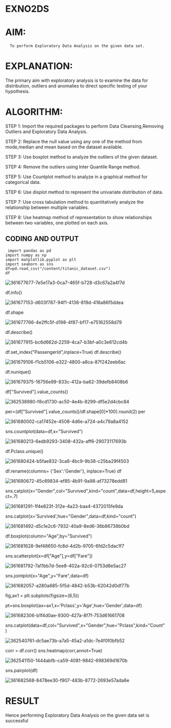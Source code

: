 # EXNO2DS
# AIM:
      To perform Exploratory Data Analysis on the given data set.
      
# EXPLANATION:
  The primary aim with exploratory analysis is to examine the data for distribution, outliers and anomalies to direct specific testing of your hypothesis.
  
# ALGORITHM:
STEP 1: Import the required packages to perform Data Cleansing,Removing Outliers and Exploratory Data Analysis.

STEP 2: Replace the null value using any one of the method from mode,median and mean based on the dataset available.

STEP 3: Use boxplot method to analyze the outliers of the given dataset.

STEP 4: Remove the outliers using Inter Quantile Range method.

STEP 5: Use Countplot method to analyze in a graphical method for categorical data.

STEP 6: Use displot method to represent the univariate distribution of data.

STEP 7: Use cross tabulation method to quantitatively analyze the relationship between multiple variables.

STEP 8: Use heatmap method of representation to show relationships between two variables, one plotted on each axis.

## CODING AND OUTPUT
```
 import pandas as pd 
import numpy as np
import matplotlib.pyplot as plt
import seaborn as sns 
df=pd.read_csv("/content/titanic_dataset.csv")
df     
```

![361677677-7e5e17a3-0ca7-465f-b728-d3c67a2a4f7d](https://github.com/user-attachments/assets/819a4d37-1de9-45b7-8a50-01861b7f36bb)

df.info()

![361677153-d603f787-94f1-4138-819d-418a86f5ddea](https://github.com/user-attachments/assets/1e8e35b2-723c-42a5-8d2d-dc4f6704ebd5)

df.shape

![361677766-4e2ffc5f-d198-4f87-bf17-e75162558d79](https://github.com/user-attachments/assets/26e0985a-0457-45fd-93ab-321509fccf9c)

df.describe()

![361677915-bc6d662d-2259-4ca7-b3bf-a0c3e612cd4b](https://github.com/user-attachments/assets/9bef02e3-2329-48d9-af65-b30bae34d5d8)

df.set_index("PassengerId",inplace=True)
df.describe()

![361679106-f1cb5106-e322-4800-a8ca-87f242eeb6ac](https://github.com/user-attachments/assets/9e524b01-5e97-4d27-b202-25425a8032b3)

df.nunique()

![361679375-16756e99-833c-412a-ba62-39defb8408b6](https://github.com/user-attachments/assets/586c9072-1e7e-4250-b4c5-ea42520df815)

df["Survived"].value_counts()


![362538980-f8cd1730-ac50-4e4b-8299-df5e2d4cbc84](https://github.com/user-attachments/assets/5e98968e-6d9b-46a3-9c8a-7e5706ca9bc4)

per=(df["Survived"].value_counts()/df.shape[0]*100).round(2) 
per

![361680002-ca17452e-4508-4d6e-a724-a4c79a8a4152](https://github.com/user-attachments/assets/38c80359-4150-4f38-838d-cbdef5948d0f)

sns.countplot(data=df,x="Survived")


![361680213-6edb9293-3408-432a-aff6-29073117693b](https://github.com/user-attachments/assets/4d64a203-0e49-43ab-856e-b5c991cbfb0c)

df.Pclass.unique()

![361680424-b5fae832-3ca6-4bc9-9b38-c25ba29f4503](https://github.com/user-attachments/assets/73344077-6032-4f64-8967-4353fc7a1586)

df.rename(columns= {'Sex':'Gender'}, inplace=True)
df

![361680672-45c69834-ef85-4b91-9a98-af73278edd81](https://github.com/user-attachments/assets/efe63af6-0c0a-42e7-a918-2a7da3a02537)

sns.catplot(x="Gender",col="Survived",kind="count",data=df,height=5,aspect=.7)


![361681291-1f4e823f-312e-4a23-baa4-4372015fe9da](https://github.com/user-attachments/assets/4715a144-5805-4a0b-98b3-73e589c9850f)

sns.catplot(x='Survived',hue="Gender",data=df,kind="count")

![361681492-d5c1e2c6-7932-40a9-8ed6-36b86738b0bd](https://github.com/user-attachments/assets/12e243db-2b8e-40ff-9053-a43185e052b5)

df.boxplot(column="Age",by="Survived")

![361681628-9ef48650-fc8d-4d2b-9705-6fd2c5dac1f7](https://github.com/user-attachments/assets/012ec926-e1c7-459a-96c7-1a47fa5c0b9d)

sns.scatterplot(x=df["Age"],y=df["Fare"])

![361681792-7a11bb7d-5ee8-402a-92c6-0753d8e5ac27](https://github.com/user-attachments/assets/ec70f2ce-1912-4e58-a8ab-e89e9fa6d46f)

sns.jointplot(x="Age",y="Fare",data=df)

![361682057-a280a685-5f5d-4842-b53b-62042d0df77b](https://github.com/user-attachments/assets/9acb45a2-0977-45dd-b80e-c3073b68f4c9)

fig,ax1 = plt.subplots(figsize=(8,5)) 

pt=sns.boxplot(ax=ax1,x='Pclass',y='Age',hue='Gender',data=df)

![361682306-b1f4d0ae-9300-427a-8f7f-753d61661708](https://github.com/user-attachments/assets/e1811d4b-3079-4401-b3c9-804ecf9f4a81)

sns.catplot(data=df,col="Survived",x="Gender",hue="Pclass",kind="Count")

![362540761-dc5ae73b-a7a5-45a2-a1dc-7e4f0f0bfb52](https://github.com/user-attachments/assets/42c08481-bc33-47dd-a21e-56b3cdc1e180)

corr = df.corr()
sns.heatmap(corr,annot=True)

![362541150-1444abfb-ca59-4081-9842-698369d1670b](https://github.com/user-attachments/assets/699da49f-1461-48c3-9eb1-921cf68344f1)

sns.pairplot(df)

![361682568-8478ee30-f907-483b-8772-2693e57ada6e](https://github.com/user-attachments/assets/908188eb-cb32-4e6c-9c3d-57915c36ac9a)


# RESULT
Hence performing Exploratory Data Analysis on the given data set is successful

